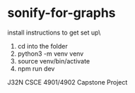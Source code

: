 # sonify-for-graphs

install instructions to get set up\
1. cd into the folder
2. python3 -m venv venv
3. source venv/bin/activate
4. npm run dev

J32N CSCE 4901/4902 Capstone Project
